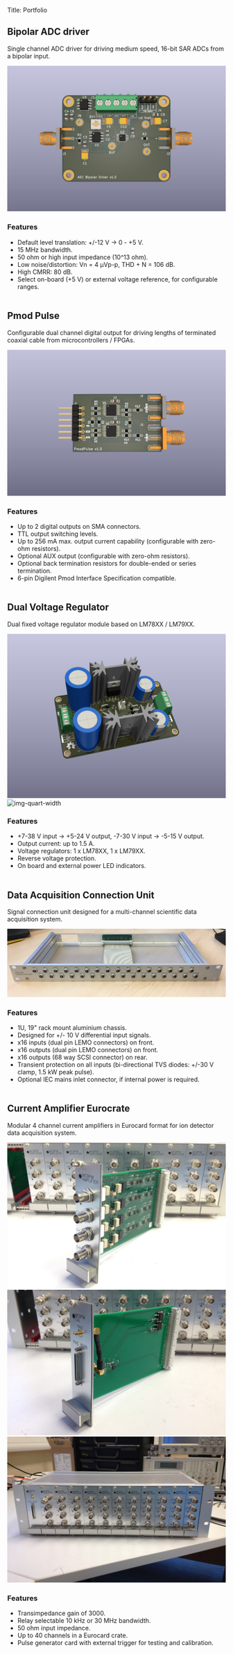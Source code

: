 Title: Portfolio

## Bipolar ADC driver

Single channel ADC driver for driving medium speed, 16-bit SAR ADCs from a
bipolar input.

![img-quart-width](../images/portfolio/adc-driver.png)

### Features
* Default level translation: +/-12 V -> 0 - +5 V.
* 15 MHz bandwidth.
* 50 ohm or high input impedance (10^13 ohm).
* Low noise/distortion: Vn = 4 μVp-p, THD + N = 106 dB.
* High CMRR: 80 dB.
* Select on-board (+5 V) or external voltage reference, for configurable ranges.
<br/><br/>

## Pmod Pulse

Configurable dual channel digital output for driving lengths of terminated
coaxial cable from microcontrollers / FPGAs.

![img-quart-width](../images/portfolio/pmod-pulse.png)

### Features
* Up to 2 digital outputs on SMA connectors.
* TTL output switching levels.
* Up to 256 mA max. output current capability (configurable with zero-ohm resistors).
* Optional AUX output (configurable with zero-ohm resistors).
* Optional back termination resistors for double-ended or series termination.
* 6-pin Digilent Pmod Interface Specification compatible.
<br/><br/>

## Dual Voltage Regulator

Dual fixed voltage regulator module based on LM78XX / LM79XX.

![img-quart-width](../images/portfolio/dual-voltage-regulator.png)
![img-quart-width](../images/portfolio/voltage-regulator.png)

### Features
* +7-38 V input -> +5-24 V output, -7-30 V input -> -5-15 V output.
* Output current: up to 1.5 A.
* Voltage regulators: 1 x LM78XX, 1 x LM79XX.
* Reverse voltage protection.
* On board and external power LED indicators.
<br/><br/>

## Data Acquisition Connection Unit

Signal connection unit designed for a multi-channel scientific data acquisition
system.

![img-half-width](../images/portfolio/daq-connection-unit.jpg)

### Features
* 1U, 19" rack mount aluminium chassis.
* Designed for +/- 10 V differential input signals.
* x16 inputs (dual pin LEMO connectors) on front.
* x16 outputs (dual pin LEMO connectors) on front.
* x16 outputs (68 way SCSI connector) on rear.
* Transient protection on all inputs (bi-directional TVS diodes: +/-30 V clamp,
1.5 kW peak pulse).
* Optional IEC mains inlet connector, if internal power is required.
<br/><br/>

## Current Amplifier Eurocrate

Modular 4 channel current amplifiers in Eurocard format for ion detector data
acquisition system.

![img-quart-width](../images/portfolio/current-amp-eurocard.jpg)
![img-quart-width](../images/portfolio/pulse-gen-eurocard.jpg)
![img-quart-width](../images/portfolio/current-amp-eurocrate.jpg)

### Features
* Transimpedance gain of 3000.
* Relay selectable 10 kHz or 30 MHz bandwidth.
* 50 ohm input impedance.
* Up to 40 channels in a Eurocard crate.
* Pulse generator card with external trigger for testing and calibration.
<br/><br/>


